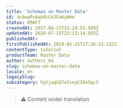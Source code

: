 ```yaml
---
title: 'Schemas on Master Data'
id: 4c9waPvAak8cCe2EuKyWAe
status: DRAFT
createdAt: 2017-06-21T21:24:53.509Z
updatedAt: 2020-07-15T23:13:14.583Z
publishedAt: 
firstPublishedAt: 2019-01-25T17:26:12.132Z
contentType: tutorial
productTeam: Master Data
author: authors_64
slug: schemas-on-master-data
locale: en
legacySlug: 
subcategory: 5gtjaqCG7eIseyCI0aSqc2
---
```


>⚠️ Content under translation
